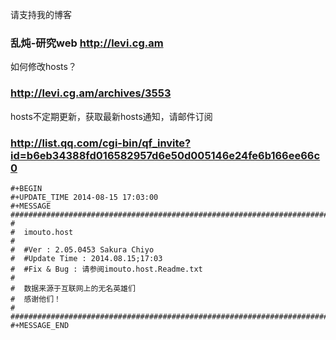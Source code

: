 请支持我的博客
### 乱炖-研究web   http://levi.cg.am ###

如何修改hosts？
### http://levi.cg.am/archives/3553 ###

hosts不定期更新，获取最新hosts通知，请邮件订阅

### http://list.qq.com/cgi-bin/qf_invite?id=b6eb34388fd016582957d6e50d005146e24fe6b166ee66c0 ###


```
#+BEGIN
#+UPDATE_TIME 2014-08-15 17:03:00
#+MESSAGE
#######################################################################
#
#  imouto.host
#
#  #Ver : 2.05.0453 Sakura Chiyo
#  #Update Time : 2014.08.15;17:03
#  #Fix & Bug : 请参阅imouto.host.Readme.txt
#
#  数据来源于互联网上的无名英雄们
#  感谢他们！
#
#######################################################################
#+MESSAGE_END
```
